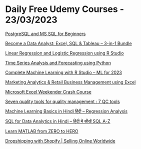 # Daily Free Udemy Courses - 23/03/2023

[PostgreSQL and MS SQL for Beginners](https://www.udemy.com/course/postgresql-and-ms-sql-for-beginners/?couponCode=A771FC)
[Become a Data Analyst: Excel, SQL & Tableau – 3-in-1 Bundle](https://www.udemy.com/course/become-a-data-analyst/?couponCode=29FF2C)
[Linear Regression and Logistic Regression using R Studio](https://www.udemy.com/course/linear-regression-and-logistic-regression-r-studio-starttech/?couponCode=FCEDE8)
[Time Series Analysis and Forecasting using Python](https://www.udemy.com/course/machine-learning-time-series-forecasting-in-python/?couponCode=B95C5F8)
[Complete Machine Learning with R Studio – ML for 2023](https://www.udemy.com/course/machine-learning-with-r-studio/?couponCode=3CA6E3)
[Marketing Analytics & Retail Business Management using Excel](https://www.udemy.com/course/marketing-analytics-marketing-strategy-models-in-excel/?couponCode=8920B14)
[Microsoft Excel Weekender Crash Course](https://www.udemy.com/course/microsoft-excel-masterclass-complete-and-concise/?couponCode=0C7870C)
[Seven quality tools for quality management : 7 QC tools](https://www.udemy.com/course/seven-quality-tools/?couponCode=137BE82)
[Machine Learning Basics in Hindi हिंदी – Regression Analysis](https://www.udemy.com/course/linear-regression-analysis-using-python-hindi/?couponCode=08D431)
[SQL for Data Analytics in Hindi – हिंदी में सीखें SQL A-Z](https://www.udemy.com/course/sql-in-hindi/?couponCode=AB8851)
[Learn MATLAB from ZERO to HERO](https://www.udemy.com/course/learn-matlab-from-zero-to-hero/?couponCode=A1B0AAB35CEF30E4586F)
[Dropshipping with Shopify | Selling Online Worldwide](https://www.udemy.com/course/shopify-dropshipping-khalidgraphy/?couponCode=FREERAMZANOFFER)
